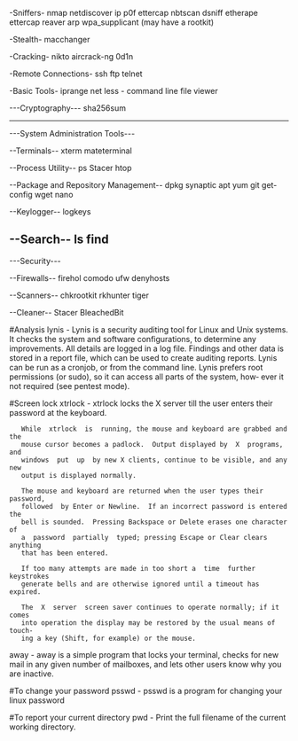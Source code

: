 -Sniffers-
nmap
netdiscover
ip
p0f
ettercap
nbtscan
dsniff
etherape
ettercap
reaver
arp
wpa_supplicant (may have a rootkit)

-Stealth-
macchanger

-Cracking-
nikto
aircrack-ng
0d1n

-Remote Connections-
ssh
ftp
telnet

-Basic Tools-
iprange
net
less - command line file viewer

---Cryptography---
sha256sum

---------------------------------
---System Administration Tools---

--Terminals--
xterm
mateterminal

--Process Utility--
ps
Stacer
htop

--Package and Repository Management--
dpkg
synaptic
apt
yum
git
get-config
wget
nano

--Keylogger--
logkeys

--Search--
ls
find
--------------
---Security---

--Firewalls--
firehol
comodo
ufw
denyhosts

--Scanners--
chkrootkit
rkhunter
tiger

--Cleaner--
Stacer
BleachedBit

#Analysis
lynis - Lynis is a security auditing tool for Linux and Unix systems. It checks
       the system and software configurations, to determine any  improvements.
       All details are logged in a log file. Findings and other data is stored
       in a report file, which can be used to create auditing reports.   Lynis
       can  be  run as a cronjob, or from the command line. Lynis prefers root
       permissions (or sudo), so it can access all parts of the  system,  how‐
       ever it not required (see pentest mode).


#Screen lock
xtrlock - xtrlock locks the X server till the user enters their password  at  the
       keyboard.

       While  xtrlock  is  running, the mouse and keyboard are grabbed and the
       mouse cursor becomes a padlock.  Output displayed by  X  programs,  and
       windows  put  up  by new X clients, continue to be visible, and any new
       output is displayed normally.

       The mouse and keyboard are returned when the user types their password,
       followed  by Enter or Newline.  If an incorrect password is entered the
       bell is sounded.  Pressing Backspace or Delete erases one character  of
       a  password  partially  typed; pressing Escape or Clear clears anything
       that has been entered.

       If too many attempts are made in too short a  time  further  keystrokes
       generate bells and are otherwise ignored until a timeout has expired.

       The  X  server  screen saver continues to operate normally; if it comes
       into operation the display may be restored by the usual means of touch‐
       ing a key (Shift, for example) or the mouse.

away - away  is a simple program that locks your terminal, checks for new mail
       in any given number of mailboxes, and lets other users know why you are
       inactive.

#To change your password
psswd - psswd is a program for changing your linux password

#To report your current directory
pwd - Print the full filename of the current working directory.
